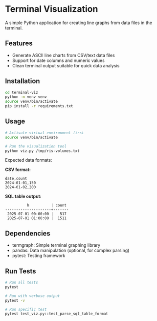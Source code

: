 # Terminal Visualization

A simple Python application for creating line graphs from data files in the terminal.

## Features

- Generate ASCII line charts from CSV/text data files
- Support for date columns and numeric values
- Clean terminal output suitable for quick data analysis

## Installation

```bash
cd terminal-viz
python -m venv venv
source venv/bin/activate
pip install -r requirements.txt
```

## Usage

```bash
# Activate virtual environment first
source venv/bin/activate

# Run the visualization tool
python viz.py /tmp/ris-volumes.txt
```

Expected data formats:

**CSV format:**
```
date,count
2024-01-01,150
2024-01-02,200
```

**SQL table output:**
```
          h          | count 
---------------------+-------
 2025-07-01 00:00:00 |   517
 2025-07-01 01:00:00 |  1511
```

## Dependencies

- termgraph: Simple terminal graphing library
- pandas: Data manipulation (optional, for complex parsing)
- pytest: Testing framework

## Run Tests

```bash
# Run all tests
pytest

# Run with verbose output
pytest -v

# Run specific test
pytest test_viz.py::test_parse_sql_table_format
```
